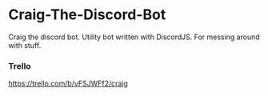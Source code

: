 # Craig-The-Discord-Bot

Craig the discord bot. Utility bot written with DiscordJS. For messing around with stuff.

### Trello

https://trello.com/b/vFSJWFf2/craig
